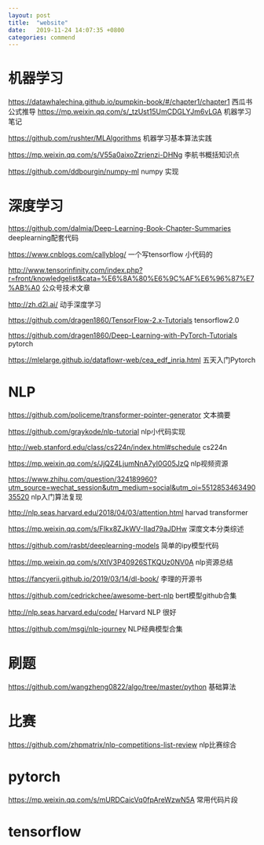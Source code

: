 ```yaml
---
layout: post
title:  "website"
date:   2019-11-24 14:07:35 +0800
categories: commend
---
```


# 机器学习
<https://datawhalechina.github.io/pumpkin-book/#/chapter1/chapter1>  西瓜书公式推导
<https://mp.weixin.qq.com/s/_tzUst15UmCDGLYJm6vLGA> 机器学习笔记

<https://github.com/rushter/MLAlgorithms> 机器学习基本算法实践

<https://mp.weixin.qq.com/s/V55a0aixoZzrienzi-DHNg> 李航书概括知识点

<https://github.com/ddbourgin/numpy-ml> numpy 实现
# 深度学习

<https://github.com/dalmia/Deep-Learning-Book-Chapter-Summaries>  deeplearning配套代码

<https://www.cnblogs.com/callyblog/> 一个写tensorflow 小代码的

<http://www.tensorinfinity.com/index.php?r=front/knowledgelist&cata=%E6%8A%80%E6%9C%AF%E6%96%87%E7%AB%A0> 公众号技术文章

<http://zh.d2l.ai/> 动手深度学习

<https://github.com/dragen1860/TensorFlow-2.x-Tutorials> tensorflow2.0

<https://github.com/dragen1860/Deep-Learning-with-PyTorch-Tutorials> pytorch

<https://mlelarge.github.io/dataflowr-web/cea_edf_inria.html> 五天入门Pytorch
# NLP

<https://github.com/policeme/transformer-pointer-generator>  文本摘要

<https://github.com/graykode/nlp-tutorial> nlp小代码实现

<http://web.stanford.edu/class/cs224n/index.html#schedule> cs224n

<https://mp.weixin.qq.com/s/JjQZ4LjumNnA7yI0G05JzQ>  nlp视频资源

<https://www.zhihu.com/question/324189960?utm_source=wechat_session&utm_medium=social&utm_oi=551285346349035520> nlp入门算法复现

<http://nlp.seas.harvard.edu/2018/04/03/attention.html> harvad transformer

<https://mp.weixin.qq.com/s/FIkx8ZJkWV-IIad79aJDHw> 深度文本分类综述

<https://github.com/rasbt/deeplearning-models> 简单的ipy模型代码

<https://mp.weixin.qq.com/s/XtlV3P40926STKQUz0NV0A> nlp资源总结

<https://fancyerii.github.io/2019/03/14/dl-book/> 李理的开源书

<https://github.com/cedrickchee/awesome-bert-nlp> bert模型github合集

<http://nlp.seas.harvard.edu/code/> Harvard NLP 很好

<https://github.com/msgi/nlp-journey> NLP经典模型合集
# 刷题

<https://github.com/wangzheng0822/algo/tree/master/python> 基础算法

# 比赛
<https://github.com/zhpmatrix/nlp-competitions-list-review> nlp比赛综合

# pytorch
<https://mp.weixin.qq.com/s/mURDCaicVq0fpAreWzwN5A> 常用代码片段

# tensorflow

